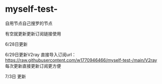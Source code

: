 # myself-test-
自用节点自己搜罗的节点

有空就更新更新订阅链接使用

6/28日更新

6/29日更新V2ray  直接导入订阅url：https://raw.githubusercontent.com/w1770946466/myself-test-/main/V2ray 每次更新直接更新订阅更方便

7/3日 更新
